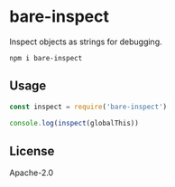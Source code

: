# bare-inspect

Inspect objects as strings for debugging.

```
npm i bare-inspect
```

## Usage

``` js
const inspect = require('bare-inspect')

console.log(inspect(globalThis))
```

## License

Apache-2.0
